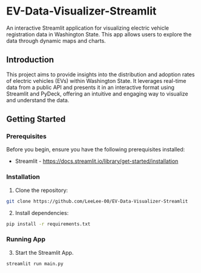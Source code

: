 # EV-Data-Visualizer-Streamlit

An interactive Streamlit application for visualizing electric vehicle registration data in Washington State. This app allows users to explore the data through dynamic maps and charts.

## Introduction

This project aims to provide insights into the distribution and adoption rates of electric vehicles (EVs) within Washington State. It leverages real-time data from a public API and presents it in an interactive format using Streamlit and PyDeck, offering an intuitive and engaging way to visualize and understand the data.

## Getting Started

### Prerequisites

Before you begin, ensure you have the following prerequisites installed:

- Streamlit - https://docs.streamlit.io/library/get-started/installation

### Installation

1. Clone the repository:
```bash
git clone https://github.com/LeeLee-00/EV-Data-Visualizer-Streamlit
```

2. Install dependencies:
```bash
pip install -r requirements.txt
```

### Running App
3. Start the Streamlit App.
```bash
streamlit run main.py
```

